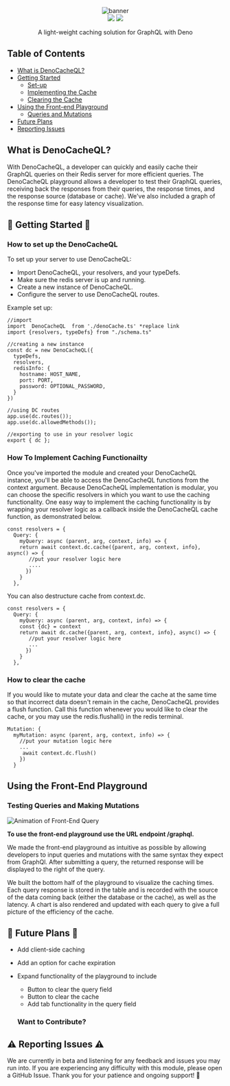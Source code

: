 <!--
Resource for markdown formatting
https://docs.github.com/en/get-started/writing-on-github/getting-started-with-writing-and-formatting-on-github/basic-writing-and-formatting-syntax
-->

<div align = 'center'>
<img src = "https://github.com/oslabs-beta/DenoGraphQL/blob/main/assets/readme/DQL%20cover%20photo%20readme(600%20%C3%97%20275%20px)%20for%20readme.png?raw=true" alt = "banner" />

<div id='badges'>
<a href ="#"><img src = 'https://img.shields.io/badge/LinkedIn-blue'/></a>
<a href = "#"><img src = 'https://img.shields.io/badge/license-MIT-blue'/></a>

<p>A light-weight caching solution for GraphQL with Deno</p>
</div>
</div>

## Table of Contents
- [What is DenoCacheQL?](#about)
- [Getting Started](#getting-started)
  - [Set-up](#set-up)
  - [Implementing the Cache](#implementing)
  - [Clearing the Cache](#clearing-the-cache)
- [Using the Front-end Playground](#using-the-front-end-playground)
  - [Queries and Mutations](#queries-and-mutations)
- [Future Plans](#future-plans)
- [Reporting Issues](#reporting-issues)

## <a name = "about"></a> What is DenoCacheQL?

With DenoCacheQL, a developer can quickly and easily cache their GraphQL queries on their Redis server for more efficient queries. The DenoCacheQL playground allows a developer to test their GraphQL queries, receiving back the responses from their queries, the response times, and the response source (database or cache).  We've also included a graph of the response time for easy latency visualization.

## <a name = "getting-started"></a>📖 Getting Started 📖

### <a name = "set-up"></a>How to set up the DenoCacheQL 

To set up your server to use DenoCacheQL: 
 - Import DenoCacheQL, your resolvers, and your typeDefs.
 - Make sure the redis server is up and running.
 - Create a new instance of DenoCacheQL.
 - Configure the server to use DenoCacheQL routes.

Example set up:

```
//import 
import  DenoCacheQL  from './denoCache.ts' *replace link
import {resolvers, typeDefs} from "./schema.ts" 

//creating a new instance
const dc = new DenoCacheQL({
  typeDefs,
  resolvers, 
  redisInfo: {
    hostname: HOST_NAME,
    port: PORT,
    password: OPTIONAL_PASSWORD,
  }
})

//using DC routes
app.use(dc.routes());
app.use(dc.allowedMethods());

//exporting to use in your resolver logic
export { dc };
```

### <a name = "implementing"></a>How To Implement Caching Functionailty

Once you've imported the module and created your DenoCacheQL instance, you'll be able to access the DenoCacheQL functions from the context argument.  Because DenoCacheQL implementation is modular, you can choose the specific resolvers in which you want to use the caching functionality.  One easy way to implement the caching functionality is by wrapping your resolver logic as a callback inside the DenoCacheQL cache function, as demonstrated below.
 
```
const resolvers = {
  Query: {
    myQuery: async (parent, arg, context, info) => {
    return await context.dc.cache({parent, arg, context, info}, async() => {
       //put your resolver logic here
       ....
      })
    }
  },
```

You can also destructure cache from context.dc.

```
const resolvers = {
  Query: {
    myQuery: async (parent, arg, context, info) => {
    const {dc} = context 
    return await dc.cache({parent, arg, context, info}, async() => {
       //put your resolver logic here
       ...
      })
    }
  },
  ```
### <a name = "clearing-the-cache"></a>How to clear the cache

If you would like to mutate your data and clear the cache at the same time so that incorrect data doesn't remain in the cache, DenoCacheQL provides a flush function. Call this function whenever you would like to clear the cache, or you may use the redis.flushall() in the redis terminal. 

```
Mutation: {
  myMutation: async (parent, arg, context, info) => {
    //put your mutation logic here
    ...
     await context.dc.flush()
    })
  }
```

## <a name = "using-the-front-end-playground"></a>Using the Front-End Playground
### <a name = "queries-and-mutations"></a>Testing Queries and Making Mutations 

![Animation of Front-End Query](./assets/readme/DQL%20readme%20demo%20(940%20%C3%97%20760%20px).gif)


**To use the front-end playground use the URL endpoint /graphql.**

We made the front-end playground as intuitive as possible by allowing developers to input queries and mutations with the same syntax they expect from GraphQl. After submitting a query, the returned response will be displayed to the right of the query. 

We built the bottom half of the playground to visualize the caching times. Each query response is stored in the table and is recorded with the source of the data coming back (either the database or the cache), as well as the latency. A chart is also rendered and updated with each query to give a full picture of the efficiency of the cache. 

## <a name = "future-plans"></a>🔮 Future Plans 🔮

- Add client-side caching
- Add an option for cache expiration
- Expand functionality of the playground to include
  - Button to clear the query field
  - Button to clear the cache
  - Add tab functionality in the query field

  ### Want to Contribute? 


## <a name = "Reporting Issues"></a>⚠️ Reporting Issues ⚠️
We are currently in beta and listening for any feedback and issues you may run into. If you are experiencing any difficulty with this module, please open a GitHub Issue. Thank you for your patience and ongoing support! 🙏


